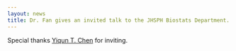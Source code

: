 ```yaml
---
layout: news
title: Dr. Fan gives an invited talk to the JHSPH Biostats Department.
---
```


Special thanks <a href="https://yiqunchen.github.io/">Yiqun T. Chen</a> for inviting.